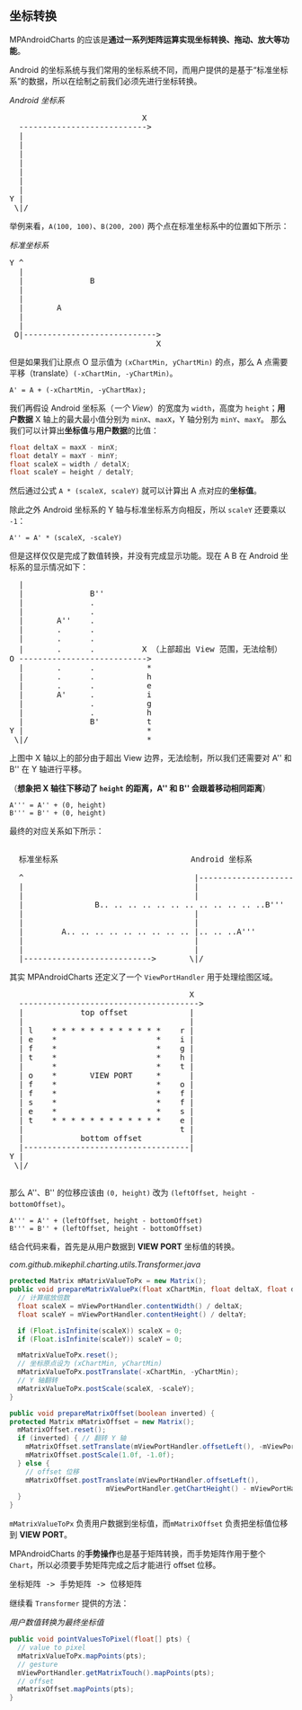 坐标转换
---

MPAndroidCharts 的应该是**通过一系列矩阵运算实现坐标转换、拖动、放大等功能**。

Android 的坐标系统与我们常用的坐标系统不同，而用户提供的是基于“标准坐标系”的数据，所以在绘制之前我们必须先进行坐标转换。

*Android 坐标系*
<pre>
                            X
  --------------------------->
  |
  |
  |
  |
  |
  |
  |
Y |
 \|/
</pre>

举例来看，`A(100, 100)`、`B(200, 200)` 两个点在标准坐标系中的位置如下所示：

*标准坐标系*
<pre>
Y ^
  |
  |              B
  |
  |
  |       A
  |
  |
 O|---------------------------->
                               X
</pre>

但是如果我们让原点 O 显示值为 `(xChartMin, yChartMin)` 的点，那么 A 点需要平移（translate）`(-xChartMin, -yChartMin)`。

```
A' = A + (-xChartMin, -yChartMax);
```

我们再假设 Android 坐标系（*一个 View*）的宽度为 `width`，高度为 `height`；**用户数据** X 轴上的最大最小值分别为 `minX`、`maxX`，Y 轴分别为 `minY`、`maxY`。 那么我们可以计算出**坐标值**与**用户数据**的比值：

```java
float deltaX = maxX - minX;
float detalY = maxY - minY;
float scaleX = width / detalX;
float scaleY = height / detalY;
```

然后通过公式 `A * (scaleX, scaleY)` 就可以计算出 A 点对应的**坐标值**。

除此之外 Android 坐标系的 Y 轴与标准坐标系方向相反，所以 `scaleY` 还要乘以 `-1`：

```
A'' = A' * (scaleX, -scaleY)
```

但是这样仅仅是完成了数值转换，并没有完成显示功能。现在 A B 在 Android 坐标系的显示情况如下：

<pre>
  |
  |              B''
  |              .
  |              .
  |       A''    .
  |       .      .
  |       .      .
  |       .      .          X （上部超出 View 范围，无法绘制）
O --------------------------->
  |       .      .           *
  |       .      .           h
  |       .      .           e
  |       A'     .           i
  |              .           g
  |              .           h
  |              B'          t
Y |                          *
 \|/                         *
</pre>

上图中 X 轴以上的部分由于超出 View 边界，无法绘制，所以我们还需要对 A'' 和 B'' 在 Y 轴进行平移。

（**想象把 X 轴往下移动了 `height` 的距离，A'' 和 B'' 会跟着移动相同距离**）

```
A''' = A'' + (0, height)
B''' = B'' + (0, height)
```

最终的对应关系如下所示：

<pre>

  标准坐标系                            Android 坐标系

  ^                                    |------------------------------>
  |                                    |
  |                                    |
  |               B.. .. .. .. .. .. .. .. .. .. .. ..B'''
  |                                    |
  |                                    |
  |        A.. .. .. .. .. .. .. .. .. |.. .. ..A'''
  |                                    |
  |                                    |
  |--------------------------->       \|/
</pre>

其实 MPAndroidCharts 还定义了一个 `ViewPortHandler` 用于处理绘图区域。

<pre>
                                      X
  -------------------------------------->
  |            top offset             |
  |                                   |
  | l    * * * * * * * * * * * *    r |
  | e    *                     *    i |
  | f    *                     *    g |
  | t    *                     *    h |
  |      *                     *    t |
  | o    *       VIEW PORT     *      |
  | f    *                     *    o |
  | f    *                     *    f |
  | s    *                     *    f |
  | e    *                     *    s |
  | t    * * * * * * * * * * * *    e |
  |                                 t |
  |            bottom offset          |
  |-----------------------------------|
Y |
 \|/

</pre>

那么 A''、B'' 的位移应该由  `(0, height)` 改为 `(leftOffset, height - bottomOffset)`。

```
A''' = A'' + (leftOffset, height - bottomOffset)
B''' = B'' + (leftOffset, height - bottomOffset)
```

结合代码来看，首先是从用户数据到 **VIEW PORT** 坐标值的转换。

*com.github.mikephil.charting.utils.Transformer.java*

```java
protected Matrix mMatrixValueToPx = new Matrix();
public void prepareMatrixValuePx(float xChartMin, float deltaX, float deltaY, float yChartMin) {
  // 计算缩放倍数
  float scaleX = mViewPortHandler.contentWidth() / deltaX;
  float scaleY = mViewPortHandler.contentHeight() / deltaY;

  if (Float.isInfinite(scaleX)) scaleX = 0;
  if (Float.isInfinite(scaleY)) scaleY = 0;

  mMatrixValueToPx.reset();
  // 坐标原点设为 (xChartMin, yChartMin) 
  mMatrixValueToPx.postTranslate(-xChartMin, -yChartMin);
  // Y 轴翻转
  mMatrixValueToPx.postScale(scaleX, -scaleY);
}
```

```java
public void prepareMatrixOffset(boolean inverted) {
protected Matrix mMatrixOffset = new Matrix();
  mMatrixOffset.reset();
  if (inverted) { // 翻转 Y 轴
    mMatrixOffset.setTranslate(mViewPortHandler.offsetLeft(), -mViewPortHandler.offsetTop());
    mMatrixOffset.postScale(1.0f, -1.0f);
  } else {
    // offset 位移
    mMatrixOffset.postTranslate(mViewPortHandler.offsetLeft(), 
                        mViewPortHandler.getChartHeight() - mViewPortHandler.offsetBottom());
  }
}
```

`mMatrixValueToPx` 负责用户数据到坐标值，而`mMatrixOffset` 负责把坐标值位移到 **VIEW PORT**。 

MPAndroidCharts 的**手势操作**也是基于矩阵转换，而手势矩阵作用于整个 `Chart`，所以必须要手势矩阵完成之后才能进行 offset 位移。

<pre>
坐标矩阵 -> 手势矩阵 -> 位移矩阵
</pre>

继续看 `Transformer` 提供的方法：

*用户数值转换为最终坐标值*
```java
public void pointValuesToPixel(float[] pts) {
  // value to pixel
  mMatrixValueToPx.mapPoints(pts);
  // gesture
  mViewPortHandler.getMatrixTouch().mapPoints(pts);
  // offset
  mMatrixOffset.mapPoints(pts);
}
```
